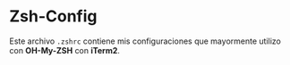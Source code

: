 # Zsh-Config
Este archivo `.zshrc` contiene mis configuraciones que mayormente utilizo con **OH-My-ZSH** con **iTerm2**.
